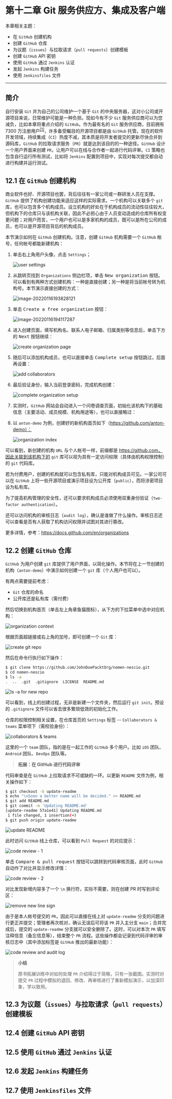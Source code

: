 # 第十二章 Git 服务供应方、集成及客户端

本章相关主题：

- 在 `GitHub` 创建机构
- 创建 `GitHub` 仓库
- 为议题（`issues`）与拉取请求（`pull requests`）创建模板
- 创建 `GitHub` API 密钥
- 使用 `GitHub` 通过 `Jenkins` 认证
- 发起 `Jenkins` 构建任务
- 使用 `Jenkinsfiles` 文件

---

## 简介

自行安装 `Git` 并为自己的公司维护一个基于 `Git` 的中央服务器，这对小公司或开源项目来说，日常维护可能是一种负担。现如今有不少 `Git` 服务供应商可以为您减负，比如本章将重点介绍的 `GitHub`。作为最有名的 `Git` 服务供应商，目前拥有 7300 万注册用户<sup>[[1]](https://baijiahao.baidu.com/s?id=1721224421874432077&wfr=spider&for=pc)</sup>，许多备受瞩目的开源项目都是由 `GitHub` 托管。现在的软件开发领域，持续集成（`CI`）热度不减，其本质是将开发者提交的更新尽快合并到源码库，`GitHub` 的拉取请求服务（`PR`）就是达到该目的的一种途径。`GitHub` 设计一个用户界面来创建 `PR`，让用户可以在线与合作者一起进行代码评审。`CI` 策略也包含自行运行所有测试，比如将 `Jenkins` 配置到项目中，实现对每次提交都自动进行构建并运行测试。



## 12.1 在 `GitHub` 创建机构

商业软件也好、开源项目也罢，背后往往有一家公司或一群研发人员在支撑。`GitHub` 提供了机构创建功能来适应这样的实际需求。一个机构可以关联多个 `git` 库，也可以包含多个机构成员。设立机构的好处在于机构成员的流动性往往较大，但机构下的仓库只与该机构关联，因此不必担心由于人员变动造成的仓库所有权变更问题；对用户而言，一个用户也可以是多家机构的成员，既可以是所在公司的成员，也可以是开源项目背后的机构成员。

本节演示如何在 `GitHub` 创建机构。注意，创建 `GitHub` 机构需要一个 `GitHub` 帐号，任何帐号都能新建机构：

1. 单击右上角用户头像，点击 `Settings`；

   ![user settings](assets/c12-1.png)

2. 从跳转页找到 `Organizations` 侧边栏项，单击 <kbd>New organization</kbd> 按钮。可以看到有两种方式创建机构：一种是直接创建；另一种是将当前帐号转为机构号。本节演示直接创建的方式：

   ![image-20220116193828121](assets/c12-2.png)

3. 单击 <kbd>Create a free organization</kbd> 按钮：

   ![image-20220116194117287](assets/c12-3.png)

4. 进入创建页面，填写机构名、联系人电子邮箱、归属类别等信息后，单击下方的 <kbd>Next</kbd> 按钮继续：

   ![create organization page](assets/c12-4.png)

5. 随后可以添加机构成员，也可以直接单击 <kbd>Complete setup</kbd> 按钮跳过，后面再设置：

   ![add collaborators](assets/c12-5.png)

6. 最后验证身份，输入当前登录密码，完成机构创建：

   ![complete organization setup](assets/c12-6.png)

7. 实测时，`GitHub` 网站会自动进入一个问卷调查页面，初始化该机构下的基础信息（主要活动、成员规模、机构用途等），也可以直接略过：

   

8. 以 `anton-demo` 为例，创建好的新机构首页如下（https://github.com/anton-demo）：

   ![organization index](assets/c12-7.png)

可以看到，新创建的机构 `URL` 与个人帐号一样，前缀都是 https://github.com，因此关联到该机构下的 `git` 库可以视为具有一定访问权限（具体由机构权限控制）的 `git` 代码库。

若为付费用户，创建的机构就可以包含私有库，只能对机构成员可见。一家公司可以在 `GitHub` 上将一些开源项目或演示项目设为公开库（`public`），而将涉密项目设为私有库。

为了提高机构管理的安全性，还可以要求机构成员必须使用双重身份验证（`two-factor authentication`）。

还可以访问机构的审核日志（`audit log`），确认是谁做了什么操作。审核日志还可以查看是否有人获取了机构访问权限并试图对其进行篡改。

更多详情，参考：https://docs.github.com/en/organizations





## 12.2 创建 `GitHub` 仓库

`GitHub`  为用户创建 `git` 库提供了用户界面，以简化操作。本节将在上一节创建的机构（`anton-demo`）中演示如何创建一个 `git` 库（个人用户也可以）。

有两点需要提前考虑：

- `Git` 仓库的命名
- 公开库还是私有库（需付费）

然后切换到机构首页（单击左上角章鱼猫图标），从下方的下拉菜单中选中对应机构：

![organization context](assets/c12-8.png)

根据页面超链接或右上角的加号，即可创建一个 `Git` 库：

![create git repo](assets/c12-9.png)

然后在命令行执行如下操作：

```bash
$ git clone https://github.com/JohnDoePacktOrg/nomen-nescio.git
$ cd nomen-nescio
$ ls -a
.  ..  .git  .gitignore  LICENSE  README.md
```

![ls -a for new repo](assets/c12-10.png)

可以看到，线上的创建过程，无非是新建一个文件夹，然后运行 `git init`。预设的 `.gitignore` 文件可以省去很多繁琐低效的初始化工作。

仓库的权限控制相关设置，在仓库首页的 `Settings` 标签 -- `Collaborators & teams` 菜单项下（需校验身份）：

![collaborators & teams](assets/c12-11.png)

这里的一个 `team` 团队，指的是在一起工作的 `GitHub` 多个用户。比如 `iOS` 团队、`Android` 团队、`DevOps` 团队等。



> **拓展：在 GitHub 进行代码评审**

代码审查是在 `GitHub` 上拉取请求不可或缺的一环。以更新 `README` 文件为例，相关操作如下：

```bash
$ git checkout -b update-readme
$ echo "\nSoon a better name will be decided." >> README.md
$ git add README.md
$ git commit -m 'Updating README.md'
[update-readme 57a1e41] Updating README.md
 1 file changed, 1 insertion(+)
$ git push origin update-readme
```

![update README](assets/c12-12.png)

此时访问 `GitHub` 线上仓库，可以看到 `Pull Request` 的对应提示：

![code review - 1](assets/c12-13.png)

单击 <kbd>Compare & pull request</kbd> 按钮可以跳转到代码审核页面，此时 `GitHub` 自动作了对比并显示修改详情：

![code review - 2](assets/c12-14.png)

对比发现新增内容多了一个 `\n` 换行符，实际不需要，则在创建 PR 时写到评论区：

![remove new line sign](assets/c12-15.png)

由于是本人帐号提交的 `PR`，因此可以直接在线上对 `update-readme` 分支的问题进行更正并提交；管理者再次核对，确认无误后可将该 `PR` 并入主分支 `main`；合并完成后，提交的 `update-readme` 分支就可以安全删除了。这时，可以对本次 `PR` 填写注释信息（备忘信息等），结束整个 `PR` 流程。这些操作都会记录到代码评审的审核日志中（其中添加标签是 `GitHub` 推出的最新功能）：

![code review and audit log](assets/c12-16.png)

> **小结**
>
> 原书拓展训练中对如何处理 `PR` 介绍得过于简略，只有一张截图。实测时对提交 `PR` 过程中模拟的退回、修改、再审核进行了重新模拟演示，以加深印象，学以致用。





## 12.3 为议题（`issues`）与拉取请求（`pull requests`）创建模板



## 12.4 创建 `GitHub` API 密钥



## 12.5 使用 `GitHub` 通过 `Jenkins` 认证



## 12.6 发起 `Jenkins` 构建任务



## 12.7 使用 `Jenkinsfiles` 文件



